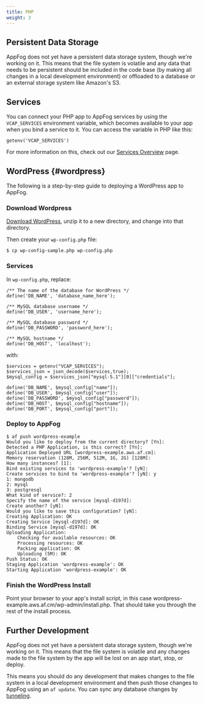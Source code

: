 ```yaml
---
title: PHP
weight: 3
---
```


## Persistent Data Storage

AppFog does not yet have a persistent data storage system, though we're working on it. This means that the file system is volatile and any data that needs to be persistent should be included in the code base (by making all changes in a local development environment) or offloaded to a database or an external storage system like Amazon's S3.  

## Services

You can connect your PHP app to AppFog services by using the `VCAP_SERVICES` environment variable, which becomes available to your app when you bind a service to it. You can access the variable in PHP like this: 


    getenv('VCAP_SERVICES')

For more information on this, check out our [Services Overview](/services/overview) page.

## WordPress {#wordpress}

The following is a step-by-step guide to deploying a WordPress app to AppFog.

### Download Wordpress

[Download WordPress](http://wordpress.org/download/), unzip it to a new directory, and change into that directory.

Then create your `wp-config.php` file:


    $ cp wp-config-sample.php wp-config.php

### Services

In `wp-config.php`, replace: 


    /** The name of the database for WordPress */
    define('DB_NAME', 'database_name_here');

    /** MySQL database username */
    define('DB_USER', 'username_here');

    /** MySQL database password */
    define('DB_PASSWORD', 'password_here');

    /** MySQL hostname */
    define('DB_HOST', 'localhost');

with: 


    $services = getenv("VCAP_SERVICES");
    $services_json = json_decode($services,true);
    $mysql_config = $services_json["mysql-5.1"][0]["credentials"];

    define('DB_NAME', $mysql_config["name"]);
    define('DB_USER', $mysql_config["user"]);
    define('DB_PASSWORD', $mysql_config["password"]);
    define('DB_HOST', $mysql_config["hostname"]);
    define('DB_PORT', $mysql_config["port"]);

### Deploy to AppFog


    $ af push wordpress-example
    Would you like to deploy from the current directory? [Yn]:
    Detected a PHP Application, is this correct? [Yn]:
    Application Deployed URL [wordpress-example.aws.af.cm]:
    Memory reservation (128M, 256M, 512M, 1G, 2G) [128M]:
    How many instances? [1]:
    Bind existing services to 'wordpress-example'? [yN]:
    Create services to bind to 'wordpress-example'? [yN]: y
    1: mongodb
    2: mysql
    3: postgresql
    What kind of service?: 2
    Specify the name of the service [mysql-d197d]:
    Create another? [yN]:
    Would you like to save this configuration? [yN]:
    Creating Application: OK
    Creating Service [mysql-d197d]: OK
    Binding Service [mysql-d197d]: OK
    Uploading Application:
        Checking for available resources: OK
        Processing resources: OK
        Packing application: OK
        Uploading (5M): OK
    Push Status: OK
    Staging Application 'wordpress-example': OK
    Starting Application 'wordpress-example': OK

### Finish the WordPress Install

Point your browser to your app's install script, in this case wordpress-example.aws.af.cm/wp-admin/install.php. That should take you through the rest of the install process. 

## Further Development

AppFog does not yet have a persistent data storage system, though we're working on it. This means that the file system is volatile and any changes made to the file system by the app will be lost on an app start, stop, or deploy. 

This means you should do any development that makes changes to the file system in a local development environment and then push those changes to AppFog using an `af update`. You can sync any database changes by [tunneling](/services/tunneling).
